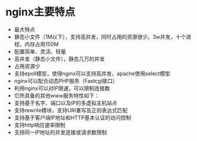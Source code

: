 

# nginx主要特点
- 最大特点
-    静态小文件（1M以下），支持高并发，同时占用的资源很少。3w并发，十个进程，内存占用150M
-    配置简单、灵活、轻量
-    高并发（静态小文件），静态几万的并发
-    占用资源少
-    支持epoll模型，使得nginx可以支持高并发，apache使用select模型
-    nginx可以配合动态PHP服务（Fastcgi接口）
-    利用nginx可以对IP限速，可以限制连接数
-    它所具备的其他www服务特性如下：
-    支持基于名字、端口以及IP的多虚拟主机站点
-    支持rewrite模块，支持URI重写及正则表达式匹配
-    支持基于客户端IP地址和HTTP基本认证的访问控制
-    支持http响应速率限制
-    支持同一IP地址的并发连接或请求数限制